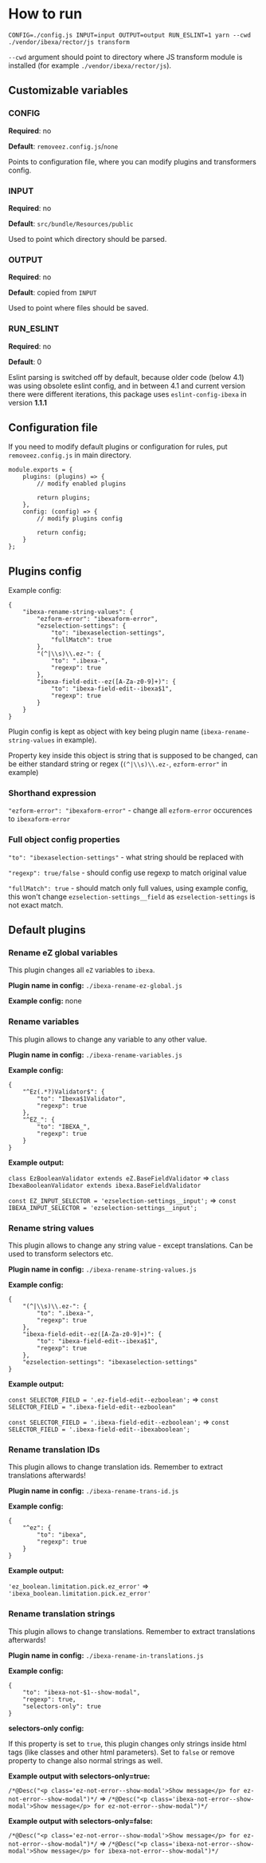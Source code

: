 # How to run
```
CONFIG=./config.js INPUT=input OUTPUT=output RUN_ESLINT=1 yarn --cwd ./vendor/ibexa/rector/js transform
```
`--cwd` argument should point to directory where JS transform module is installed (for example `./vendor/ibexa/rector/js`).

## Customizable variables
### CONFIG
**Required**: no

**Default**: `removeez.config.js`/`none`

Points to configuration file, where you can modify plugins and transformers config. 

### INPUT
**Required**: no

**Default**: `src/bundle/Resources/public`

Used to point which directory should be parsed.

### OUTPUT
**Required**: no

**Default**: copied from `INPUT`

Used to point where files should be saved.

### RUN_ESLINT
**Required**: no

**Default**: 0

Eslint parsing is switched off by default, because older code (below 4.1) was using obsolete eslint config, and in between 4.1 and current version there were different iterations, this package uses `eslint-config-ibexa` in version **1.1.1**

## Configuration file
If you need to modify default plugins or configuration for rules, put `removeez.config.js` in main directory.
```
module.exports = {
    plugins: (plugins) => {
        // modify enabled plugins

        return plugins;
    },
    config: (config) => {
        // modify plugins config

        return config;
    }
};
```

## Plugins config
Example config:
```
{
    "ibexa-rename-string-values": {
        "ezform-error": "ibexaform-error",
        "ezselection-settings": {
            "to": "ibexaselection-settings",
            "fullMatch": true
        },
        "(^|\\s)\\.ez-": {
            "to": ".ibexa-",
            "regexp": true
        },
        "ibexa-field-edit--ez([A-Za-z0-9]+)": {
            "to": "ibexa-field-edit--ibexa$1",
            "regexp": true
        }
    }
}
```
Plugin config is kept as object with key being plugin name (`ibexa-rename-string-values` in example).

Property key inside this object is string that is supposed to be changed, can be either standard string or regex (`(^|\\s)\\.ez-`, `ezform-error"` in example)

### Shorthand expression

`"ezform-error": "ibexaform-error"` - change all `ezform-error` occurences to `ibexaform-error`

### Full object config properties

`"to": "ibexaselection-settings"` - what string should be replaced with

`"regexp": true/false` - should config use regexp to match original value

`"fullMatch": true` - should match only full values, using example config, this won't change `ezselection-settings__field` as `ezselection-settings` is not exact match.


## Default plugins
### Rename eZ global variables
This plugin changes all `eZ` variables to `ibexa`.

**Plugin name in config:** `./ibexa-rename-ez-global.js`

**Example config:** none

### Rename variables
This plugin allows to change any variable to any other value.

**Plugin name in config:** `./ibexa-rename-variables.js`

**Example config:**
```
{
    "^Ez(.*?)Validator$": {
        "to": "Ibexa$1Validator",
        "regexp": true
    },
    "^EZ_": {
        "to": "IBEXA_",
        "regexp": true
    }
}
```

**Example output:**

`class EzBooleanValidator extends eZ.BaseFieldValidator` => `class IbexaBooleanValidator extends ibexa.BaseFieldValidator`

`const EZ_INPUT_SELECTOR = 'ezselection-settings__input';` => `const IBEXA_INPUT_SELECTOR = 'ezselection-settings__input';`

### Rename string values
This plugin allows to change any string value - except translations. Can be used to transform selectors etc.

**Plugin name in config:** `./ibexa-rename-string-values.js`

**Example config:**
```
{
    "(^|\\s)\\.ez-": {
        "to": ".ibexa-",
        "regexp": true
    },
    "ibexa-field-edit--ez([A-Za-z0-9]+)": {
        "to": "ibexa-field-edit--ibexa$1",
        "regexp": true
    },
    "ezselection-settings": "ibexaselection-settings"
}
```

**Example output:**

`const SELECTOR_FIELD = '.ez-field-edit--ezboolean';` => `const SELECTOR_FIELD = ".ibexa-field-edit--ezboolean"`

`const SELECTOR_FIELD = '.ibexa-field-edit--ezboolean';` => `const SELECTOR_FIELD = '.ibexa-field-edit--ibexaboolean';`

### Rename translation IDs
This plugin allows to change translation ids. Remember to extract translations afterwards!

**Plugin name in config:** `./ibexa-rename-trans-id.js`

**Example config:**
```
{
    "^ez": {
        "to": "ibexa",
        "regexp": true
    }
}
```

**Example output:**

`'ez_boolean.limitation.pick.ez_error'` => `'ibexa_boolean.limitation.pick.ez_error'`

### Rename translation strings
This plugin allows to change translations. Remember to extract translations afterwards!

**Plugin name in config:** `./ibexa-rename-in-translations.js`

**Example config:**
```
{
    "to": "ibexa-not-$1--show-modal",
    "regexp": true,
    "selectors-only": true
}
```

**selectors-only config:** 

If this property is set to `true`, this plugin changes only strings inside html tags (like classes and other html parameters). Set to `false` or remove property to change also normal strings as well.

**Example output with selectors-only=true:**

`/*@Desc("<p class='ez-not-error--show-modal'>Show message</p> for ez-not-error--show-modal")*/` => `/*@Desc("<p class='ibexa-not-error--show-modal'>Show message</p> for ez-not-error--show-modal")*/`

**Example output with selectors-only=false:**

`/*@Desc("<p class='ez-not-error--show-modal'>Show message</p> for ez-not-error--show-modal")*/` => `/*@Desc("<p class='ibexa-not-error--show-modal'>Show message</p> for ibexa-not-error--show-modal")*/`